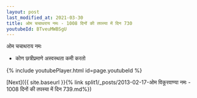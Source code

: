 ```yaml
---
layout: post
last_modified_at: 2021-03-30
title: ओम चचाथराय नमः - 1008 दिनों की तपस्या में दिन 730
youtubeId: BTveuMWBSgU
---
```

 
 
 ओम चचाथराय नमः  
 
 -  कोण छत्रीप्रमाणे अस्वस्थता कमी करतो 
 
  
 
  
 
 
 
 
 
 


{% include youtubePlayer.html id=page.youtubeId %}
 
[Next]({{ site.baseurl }}{% link  split1/_posts/2013-02-17-ओम विकूरवाण्या नमः - 1008 दिनों की तपस्या में दिन 739.md%})
 
